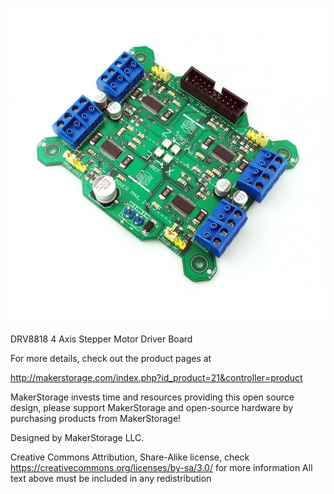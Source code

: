 
![DRV8818 4 Axis Stepper Motor Driver Board](4axis_DRV8818.jpg)


DRV8818 4 Axis Stepper Motor Driver Board

For more details, check out the product pages at

http://makerstorage.com/index.php?id_product=21&controller=product


MakerStorage invests time and resources providing this open source design, please support MakerStorage and open-source hardware by purchasing products from MakerStorage!

Designed by MakerStorage LLC.


Creative Commons Attribution, Share-Alike license, check https://creativecommons.org/licenses/by-sa/3.0/ for more information All text above must be included in any redistribution




